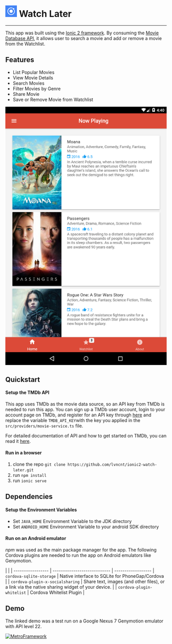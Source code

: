 # ![alt tag](https://raw.githubusercontent.com/lvncnt/ionic2-watch-later/master/resources/android/icon/drawable-ldpi-icon.png) Watch Later
----------
This app was built using the [Ionic 2 framework](http://ionic.io/2). By consuming the [Movie Database API](https://www.themoviedb.org), it allows user to search a movie and add or remove a movie from the Watchlist.   

## Features
* List Popular Movies
* View Movie Details
* Search Movies
* Filter Movies by Genre
* Share Movie
* Save or Remove Movie from Watchlist

![alt tag](https://raw.githubusercontent.com/lvncnt/ionic2-watch-later/master/screenshots/HomePage.png)


## Quickstart

#### Setup the TMDb API
This app uses TMDb as the movie data source, so an API key from TMDb is needed to run this app. You can sign up a TMDb user account, login to your account page on TMDb, and register for an API key through [here](https://www.themoviedb.org/account/signup) and replace the variable `TMDB_API_KEY`with the key you applied in the `src/providers/movie-service.ts` file.  

For detailed documentation of API and how to get started on TMDb, you can read it [here](https://developers.themoviedb.org/3/getting-started).

#### Run in a browser 
1. clone the repo `git clone https://github.com/lvncnt/ionic2-watch-later.git`
2. run `npm install` 
3. run `ionic serve` 

## Dependencies

#### Setup the Environment Variables
* Set `JAVA_HOME` Environment Variable to the JDK directory
* Set `ANDROID_HOME` Environment Variable to your android SDK directory


#### Run on an Android emulator 

*npm* was used as the main package manager for the app. The following Cordova plugins are needed to run the app on Android emulators like Genymotion.

|                         |               |
 ----------------- | ---------------------------- | ------------------
| `cordova-sqlite-storage`            | Native interface to SQLite for PhoneGap/Cordova |
| `cordova-plugin-x-socialsharing`            | Share text, images (and other files), or a link via the native sharing widget of your device. |
| `cordova-plugin-whitelist` | Cordova Whitelist Plugin |

## Demo

The linked demo was a test run on a Google Nexus 7 Genymotion emulator with API level 22.  

[![MetroFramework](https://i.ytimg.com/vi/RlA_EUv9RrA/1.jpg)](https://youtu.be/RlA_EUv9RrA)

